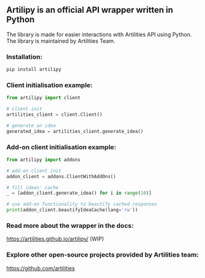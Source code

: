 ## Artilipy is an official API wrapper written in Python
The library is made for easier interactions with Artilities API using Python. The library is maintained by Artilities Team.

### Installation:
```python
pip install artilipy
```

### Client initialisation example:

```python
from artilipy import client

# client init
artilities_client = client.Client()

# generate an idea
generated_idea = artilities_client.generate_idea()
```

### Add-on client initialisation example:

```python
from artilipy import addons

# add-on client init
addon_client = addons.ClientWithAddOns()

# fill ideas' cache
_ = [addon_client.generate_idea() for i in range(10)]

# use add-on functionality to beautify cached responses
print(addon_client.beautifyIdeaCache(lang='ru'))
```

### Read more about the wrapper in the docs:
https://artilities.github.io/artilipy/ (WIP)

### Explore other open-source projects provided by Artilities team:
https://github.com/artilities
